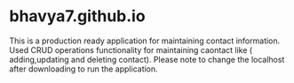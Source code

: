 # bhavya7.github.io
This is a production ready application for maintaining contact information.
Used CRUD operations functionality for maintaining caontact like ( adding,updating and deleting contact).
Please note to change the localhost after downloading to run the application.
